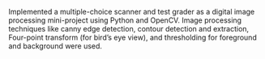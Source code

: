 Implemented a multiple-choice scanner and test grader as a digital image processing mini-project using Python and OpenCV. Image processing techniques like canny edge detection, contour detection and extraction, Four-point transform (for bird’s eye view), and thresholding for foreground and background were used.

